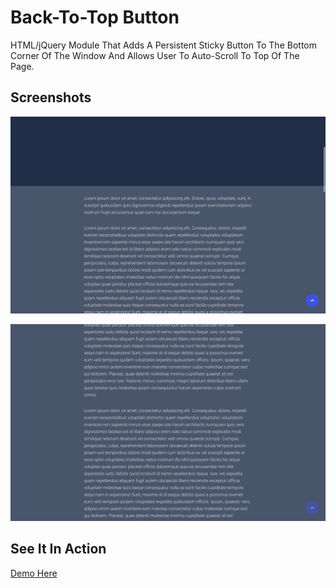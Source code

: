 Back-To-Top Button
==================

HTML/jQuery Module That Adds A Persistent Sticky Button To The Bottom Corner Of The Window And Allows User To Auto-Scroll To Top Of The Page.

Screenshots
----------------

![alt text](https://raw.githubusercontent.com/mattdanielbrown/back-to-top/master/_docs/ScreenShot1.png "Back-To-Top Screenshot 1")

![alt text](https://raw.githubusercontent.com/mattdanielbrown/back-to-top/master/_docs/ScreenShot2.png "Back-To-Top Screenshot 2")

See It In Action
----------------

[Demo Here](https://matthewdanielbrown.com/portfolio-demos/back-to-top)
